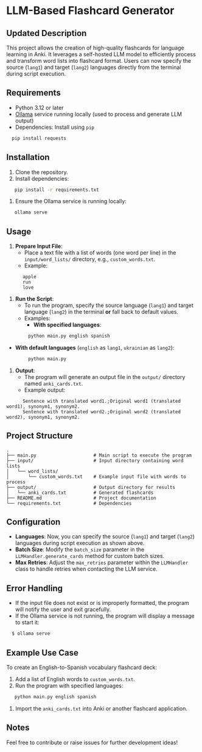 # LLM-Based Flashcard Generator
## Updated Description
This project allows the creation of high-quality flashcards for language learning in Anki. It leverages a self-hosted LLM model to efficiently process and transform word lists into flashcard format. Users can now specify the source (`lang1`) and target (`lang2`) languages directly from the terminal during script execution.
## Requirements
- Python 3.12 or later
- [Ollama](https://ollama.com/) service running locally (used to process and generate LLM output)
- Dependencies: Install using `pip`
``` bash
  pip install requests
```
## Installation
1. Clone the repository.
2. Install dependencies:
``` bash
   pip install -r requirements.txt
```
1. Ensure the Ollama service is running locally:
``` bash
   ollama serve
```
## Usage
1. **Prepare Input File**:
    - Place a text file with a list of words (one word per line) in the `input/word_lists/` directory, e.g., `custom_words.txt`.
    - Example:
``` 
      apple
      run
      love
```
1. **Run the Script**:
    - To run the program, specify the source language (`lang1`) and target language (`lang2`) in the terminal **or** fall back to default values.
    - Examples:
        - **With specified languages**:
``` bash
        python main.py english spanish
```
- **With default languages** (`english` as `lang1`, `ukrainian` as `lang2`):
``` bash
        python main.py
```
1. **Output**:
    - The program will generate an output file in the `output/` directory named `anki_cards.txt`.
    - Example output:
``` 
      Sentence with translated word1.;Original word1 (translated word1), synonym1, synonym2.
      Sentence with translated word2.;Original word2 (translated word2), synonym1, synonym2.
```
## Project Structure
``` 
.
├── main.py                     # Main script to execute the program
├── input/                      # Input directory containing word lists
│   └── word_lists/
│       └── custom_words.txt    # Example input file with words to process
├── output/                     # Output directory for results
│   └── anki_cards.txt          # Generated flashcards
├── README.md                   # Project documentation
└── requirements.txt            # Dependencies
```
## Configuration
- **Languages**: Now, you can specify the source (`lang1`) and target (`lang2`) languages during script execution as shown above.
- **Batch Size**: Modify the `batch_size` parameter in the `LLMHandler.generate_cards` method for custom batch sizes.
- **Max Retries**: Adjust the `max_retries` parameter within the `LLMHandler` class to handle retries when contacting the LLM service.

## Error Handling
- If the input file does not exist or is improperly formatted, the program will notify the user and exit gracefully.
- If the Ollama service is not running, the program will display a message to start it:
``` bash
  $ ollama serve
```
## Example Use Case
To create an English-to-Spanish vocabulary flashcard deck:
1. Add a list of English words to `custom_words.txt`.
2. Run the program with specified languages:
``` bash
   python main.py english spanish
```
1. Import the `anki_cards.txt` into Anki or another flashcard application.

## Notes
Feel free to contribute or raise issues for further development ideas!
